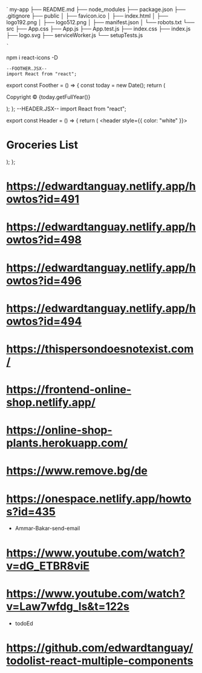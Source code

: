 `
my-app
├── README.md
├── node_modules
├── package.json
├── .gitignore
├── public
│   ├── favicon.ico
│   ├── index.html
│   ├── logo192.png
│   ├── logo512.png
│   ├── manifest.json
│   └── robots.txt
└── src
    ├── App.css
    ├── App.js
    ├── App.test.js
    ├── index.css
    ├── index.js
    ├── logo.svg
    ├── serviceWorker.js
    └── setupTests.js
    
    `

npm i react-icons -D

    --FOOTHER.JSX--
    import React from "react";

export const Foother = () => {
  const today = new Date();
  return (
    <foother>
      <p>Copyright &copy; {today.getFullYear()}</p>
    </foother>
  );
};
--HEADER.JSX--
import React from "react";

export const Header = () => {
  return (
    <header style={{ color: "white" }}>
      <h1>Groceries List</h1>
    </header>
  );
};

# https://edwardtanguay.netlify.app/howtos?id=491
# https://edwardtanguay.netlify.app/howtos?id=498
# https://edwardtanguay.netlify.app/howtos?id=496
# https://edwardtanguay.netlify.app/howtos?id=494
# https://thispersondoesnotexist.com/
# https://frontend-online-shop.netlify.app/
# https://online-shop-plants.herokuapp.com/
# https://www.remove.bg/de
# https://onespace.netlify.app/howtos?id=435
- Ammar-Bakar-send-email
# https://www.youtube.com/watch?v=dG_ETBR8viE
# https://www.youtube.com/watch?v=Law7wfdg_ls&t=122s
- todoEd
# https://github.com/edwardtanguay/todolist-react-multiple-components
# 